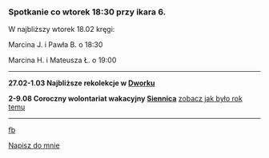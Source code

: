 ### Spotkanie co wtorek 18:30 przy ikara 6.

W najbliższy wtorek 18.02 kręgi:<br>

Marcina J. i Pawła B. o 18:30<br>

Marcina H. i Mateusza Ł. o 19:00

----

**27.02-1.03 Najbliższe rekolekcje w [Dworku](https://goo.gl/maps/iMpisaQaSDbGV1T49)**

**2-9.08 Coroczny wolontariat wakacyjny [Siennica](https://goo.gl/maps/oir1wwNkufv1N8h68)**
[zobacz jak było rok temu](https://youtu.be/uP36kN5RhqY)

------
[fb](https://www.facebook.com/%C5%9Awi%C4%99to%C5%9B%C4%87-w-wielkim-mie%C5%9Bcie-100984374613925/?modal=admin_todo_tour)

<a href="mailto:marcin.jagielowicz@gmail.com">Napisz do mnie</a>

